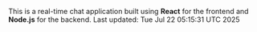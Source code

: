 This is a real-time chat application built using **React** for the frontend and **Node.js** for the backend.
Last updated: Tue Jul 22 05:15:31 UTC 2025
